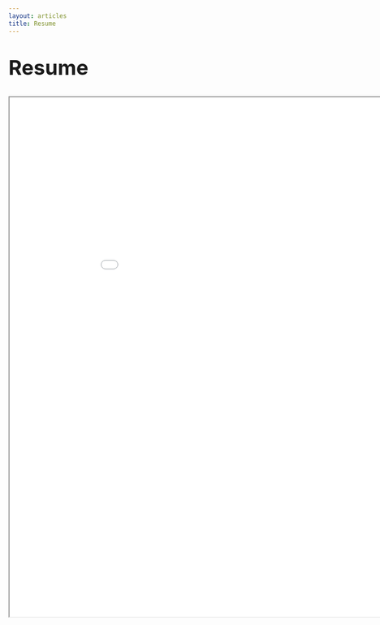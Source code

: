 ```yaml
---
layout: articles
title: Resume
---
```


<style>
    .style1 {
        font-size: 40px; 
    }

    .style2 {
        font-size: 32px;
    } 
</style>

# <span style = "font-size: 40px;"> Resume </span>

<p class = "style2">
    <iframe src = "assets\pdf\2-22-22 resume.pdf" height = "1024" width = "960"></iframe>
</p>